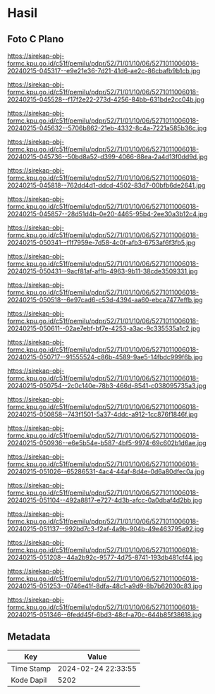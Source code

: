 # Hasil

## Foto C Plano

https://sirekap-obj-formc.kpu.go.id/c51f/pemilu/pdpr/52/71/01/10/06/5271011006018-20240215-045317--e9e21e36-7d21-41d6-ae2c-86cbafb9b1cb.jpg

https://sirekap-obj-formc.kpu.go.id/c51f/pemilu/pdpr/52/71/01/10/06/5271011006018-20240215-045528--f17f2e22-273d-4256-84bb-631bde2cc04b.jpg

https://sirekap-obj-formc.kpu.go.id/c51f/pemilu/pdpr/52/71/01/10/06/5271011006018-20240215-045632--5706b862-21eb-4332-8c4a-7221a585b36c.jpg

https://sirekap-obj-formc.kpu.go.id/c51f/pemilu/pdpr/52/71/01/10/06/5271011006018-20240215-045736--50bd8a52-d399-4066-88ea-2a4d13f0dd9d.jpg

https://sirekap-obj-formc.kpu.go.id/c51f/pemilu/pdpr/52/71/01/10/06/5271011006018-20240215-045818--762dd4d1-ddcd-4502-83d7-00bfb6de2641.jpg

https://sirekap-obj-formc.kpu.go.id/c51f/pemilu/pdpr/52/71/01/10/06/5271011006018-20240215-045857--28d51d4b-0e20-4465-95b4-2ee30a3b12c4.jpg

https://sirekap-obj-formc.kpu.go.id/c51f/pemilu/pdpr/52/71/01/10/06/5271011006018-20240215-050341--f1f7959e-7d58-4c0f-afb3-6753af6f3fb5.jpg

https://sirekap-obj-formc.kpu.go.id/c51f/pemilu/pdpr/52/71/01/10/06/5271011006018-20240215-050431--9acf81af-af1b-4963-9b11-38cde3509331.jpg

https://sirekap-obj-formc.kpu.go.id/c51f/pemilu/pdpr/52/71/01/10/06/5271011006018-20240215-050518--6e97cad6-c53d-4394-aa60-ebca7477effb.jpg

https://sirekap-obj-formc.kpu.go.id/c51f/pemilu/pdpr/52/71/01/10/06/5271011006018-20240215-050611--02ae7ebf-bf7e-4253-a3ac-9c335535a1c2.jpg

https://sirekap-obj-formc.kpu.go.id/c51f/pemilu/pdpr/52/71/01/10/06/5271011006018-20240215-050717--91555524-c86b-4589-9ae5-14fbdc999f6b.jpg

https://sirekap-obj-formc.kpu.go.id/c51f/pemilu/pdpr/52/71/01/10/06/5271011006018-20240215-050754--2c0c140e-78b3-466d-8541-c038095735a3.jpg

https://sirekap-obj-formc.kpu.go.id/c51f/pemilu/pdpr/52/71/01/10/06/5271011006018-20240215-050858--743f1501-5a37-4ddc-a912-1cc876f1846f.jpg

https://sirekap-obj-formc.kpu.go.id/c51f/pemilu/pdpr/52/71/01/10/06/5271011006018-20240215-050936--e6e5b54e-b587-4bf5-9974-69c602b1d6ae.jpg

https://sirekap-obj-formc.kpu.go.id/c51f/pemilu/pdpr/52/71/01/10/06/5271011006018-20240215-051026--65286531-4ac4-44af-8d4e-0d6a80dfec0a.jpg

https://sirekap-obj-formc.kpu.go.id/c51f/pemilu/pdpr/52/71/01/10/06/5271011006018-20240215-051104--492a8817-e727-4d3b-afcc-0a0dbaf4d2bb.jpg

https://sirekap-obj-formc.kpu.go.id/c51f/pemilu/pdpr/52/71/01/10/06/5271011006018-20240215-051137--992bd7c3-f2af-4a9b-904b-49e463795a92.jpg

https://sirekap-obj-formc.kpu.go.id/c51f/pemilu/pdpr/52/71/01/10/06/5271011006018-20240215-051208--44a2b92c-9577-4d75-8741-193db481cf44.jpg

https://sirekap-obj-formc.kpu.go.id/c51f/pemilu/pdpr/52/71/01/10/06/5271011006018-20240215-051253--0746e41f-8dfa-48c1-a9d9-8b7b62030c83.jpg

https://sirekap-obj-formc.kpu.go.id/c51f/pemilu/pdpr/52/71/01/10/06/5271011006018-20240215-051346--6fedd45f-6bd3-48cf-a70c-644b85f38618.jpg


## Metadata

| Key        | Value               |
| ---------- | ------------------- |
| Time Stamp | 2024-02-24 22:33:55 |
| Kode Dapil | 5202                |



